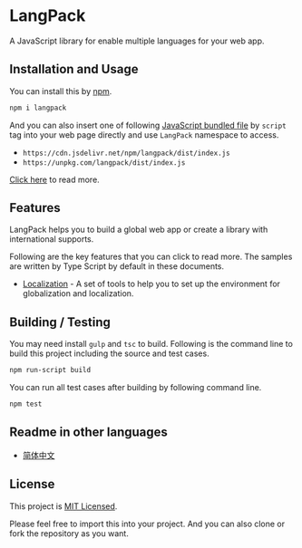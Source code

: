 # LangPack

A JavaScript library for enable multiple languages for your web app.

## Installation and Usage

You can install this by [npm](https://www.npmjs.com/package/langpack).

```sh
npm i langpack
```

And you can also insert one of following [JavaScript bundled file](./dist/index.js) by `script` tag into your web page directly and use `LangPack` namespace to access.

- `https://cdn.jsdelivr.net/npm/langpack/dist/index.js`
- `https://unpkg.com/langpack/dist/index.js`

[Click here](https://github.com/compositejs/langpack/wiki/installation) to read more.

## Features

LangPack helps you to build a global web app or create a library with international supports.

Following are the key features that you can click to read more. The samples are written by Type Script by default in these documents.

- [Localization](https://github.com/compositejs/langpack/wiki/localization) - A set of tools to help you to set up the environment for globalization and localization.

## Building / Testing

You may need install `gulp` and `tsc` to build. Following is the command line to build this project including the source and test cases.

```sh
npm run-script build
```

You can run all test cases after building by following command line.

```sh
npm test
```

## Readme in other languages

- [简体中文](https://github.com/compositejs/langpack/wiki/shuoming)

## License

This project is [MIT Licensed](./LICENSE).

Please feel free to import this into your project. And you can also clone or fork the repository as you want.
